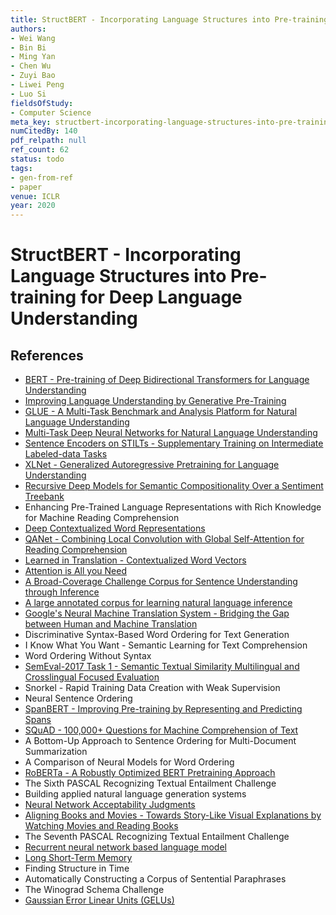 ```yaml
---
title: StructBERT - Incorporating Language Structures into Pre-training for Deep Language Understanding
authors:
- Wei Wang
- Bin Bi
- Ming Yan
- Chen Wu
- Zuyi Bao
- Liwei Peng
- Luo Si
fieldsOfStudy:
- Computer Science
meta_key: structbert-incorporating-language-structures-into-pre-training-for-deep-language-understanding
numCitedBy: 140
pdf_relpath: null
ref_count: 62
status: todo
tags:
- gen-from-ref
- paper
venue: ICLR
year: 2020
---
```


# StructBERT - Incorporating Language Structures into Pre-training for Deep Language Understanding

## References

- [BERT - Pre-training of Deep Bidirectional Transformers for Language Understanding](./bert-pre-training-of-deep-bidirectional-transformers-for-language-understanding.md)
- [Improving Language Understanding by Generative Pre-Training](./improving-language-understanding-by-generative-pre-training.md)
- [GLUE - A Multi-Task Benchmark and Analysis Platform for Natural Language Understanding](./glue-a-multi-task-benchmark-and-analysis-platform-for-natural-language-understanding.md)
- [Multi-Task Deep Neural Networks for Natural Language Understanding](./multi-task-deep-neural-networks-for-natural-language-understanding.md)
- [Sentence Encoders on STILTs - Supplementary Training on Intermediate Labeled-data Tasks](./sentence-encoders-on-stilts-supplementary-training-on-intermediate-labeled-data-tasks.md)
- [XLNet - Generalized Autoregressive Pretraining for Language Understanding](./xlnet-generalized-autoregressive-pretraining-for-language-understanding.md)
- [Recursive Deep Models for Semantic Compositionality Over a Sentiment Treebank](./recursive-deep-models-for-semantic-compositionality-over-a-sentiment-treebank.md)
- Enhancing Pre-Trained Language Representations with Rich Knowledge for Machine Reading Comprehension
- [Deep Contextualized Word Representations](./deep-contextualized-word-representations.md)
- [QANet - Combining Local Convolution with Global Self-Attention for Reading Comprehension](./qanet-combining-local-convolution-with-global-self-attention-for-reading-comprehension.md)
- [Learned in Translation - Contextualized Word Vectors](./learned-in-translation-contextualized-word-vectors.md)
- [Attention is All you Need](./attention-is-all-you-need.md)
- [A Broad-Coverage Challenge Corpus for Sentence Understanding through Inference](./a-broad-coverage-challenge-corpus-for-sentence-understanding-through-inference.md)
- [A large annotated corpus for learning natural language inference](./a-large-annotated-corpus-for-learning-natural-language-inference.md)
- [Google's Neural Machine Translation System - Bridging the Gap between Human and Machine Translation](./google-s-neural-machine-translation-system-bridging-the-gap-between-human-and-machine-translation.md)
- Discriminative Syntax-Based Word Ordering for Text Generation
- I Know What You Want - Semantic Learning for Text Comprehension
- Word Ordering Without Syntax
- [SemEval-2017 Task 1 - Semantic Textual Similarity Multilingual and Crosslingual Focused Evaluation](./semeval-2017-task-1-semantic-textual-similarity-multilingual-and-crosslingual-focused-evaluation.md)
- Snorkel - Rapid Training Data Creation with Weak Supervision
- Neural Sentence Ordering
- [SpanBERT - Improving Pre-training by Representing and Predicting Spans](./spanbert-improving-pre-training-by-representing-and-predicting-spans.md)
- [SQuAD - 100,000+ Questions for Machine Comprehension of Text](./squad-100-000-questions-for-machine-comprehension-of-text.md)
- A Bottom-Up Approach to Sentence Ordering for Multi-Document Summarization
- A Comparison of Neural Models for Word Ordering
- [RoBERTa - A Robustly Optimized BERT Pretraining Approach](./roberta-a-robustly-optimized-bert-pretraining-approach.md)
- The Sixth PASCAL Recognizing Textual Entailment Challenge
- Building applied natural language generation systems
- [Neural Network Acceptability Judgments](./neural-network-acceptability-judgments.md)
- [Aligning Books and Movies - Towards Story-Like Visual Explanations by Watching Movies and Reading Books](./aligning-books-and-movies-towards-story-like-visual-explanations-by-watching-movies-and-reading-books.md)
- The Seventh PASCAL Recognizing Textual Entailment Challenge
- [Recurrent neural network based language model](./recurrent-neural-network-based-language-model.md)
- [Long Short-Term Memory](./long-short-term-memory.md)
- Finding Structure in Time
- Automatically Constructing a Corpus of Sentential Paraphrases
- The Winograd Schema Challenge
- [Gaussian Error Linear Units (GELUs)](./gaussian-error-linear-units-gelus.md)
